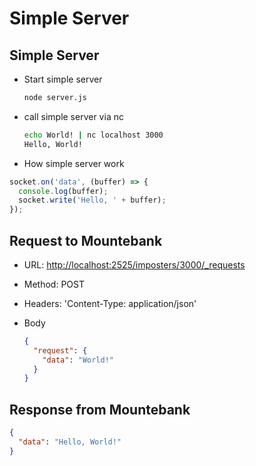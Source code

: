 # Simple Server

## Simple Server

- Start simple server

  ```sh
  node server.js
  ```

- call simple server via nc

  ```sh
  echo World! | nc localhost 3000
  Hello, World!
  ```

- How simple server work

```js
socket.on('data', (buffer) => {
  console.log(buffer);
  socket.write('Hello, ' + buffer);
});
```

## Request to Mountebank

- URL: [http://localhost:2525/imposters/3000/\_requests](http://localhost:2525/imposters/3000/_requests)
- Method: POST
- Headers: 'Content-Type: application/json'
- Body

  ```json
  {
    "request": {
      "data": "World!"
    }
  }
  ```

## Response from Mountebank

```json
{
  "data": "Hello, World!"
}
```
